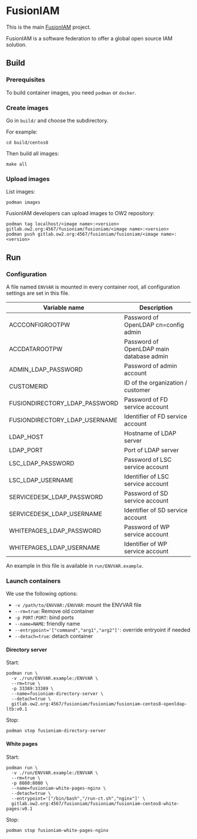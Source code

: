 # FusionIAM

This is the main [FusionIAM](https://www.fusioniam.org) project.

FusionIAM is a software federation to offer a global open source IAM solution.

## Build

### Prerequisites

To build container images, you need `podman` or `docker`.

### Create images

Go in `build/` and choose the subdirectory.

For example:
```
cd build/centos8
```

Then build all images:
```
make all
```

### Upload images

List  images:
```
podman images
```

FusionIAM developers can upload images to OW2 repository:
```
podman tag localhost/<image name>:<version> gitlab.ow2.org:4567/fusioniam/fusioniam/<image name>:<version>
podman push gitlab.ow2.org:4567/fusioniam/fusioniam/<image name>:<version>
```

## Run

### Configuration

A file named `ENVVAR` is mounted in every container root, all configuration settings are set in this file.

| Variable name                     | Description                                   |
|-----------------------------------|-----------------------------------------------|
| ACCCONFIGROOTPW                   | Password of OpenLDAP cn=config admin          |
| ACCDATAROOTPW                     | Password of OpenLDAP main database admin      |
| ADMIN_LDAP_PASSWORD               | Password of admin account                     |
| CUSTOMERID                        | ID of the organization / customer             |
| FUSIONDIRECTORY_LDAP_PASSWORD     | Password of FD service account                |
| FUSIONDIRECTORY_LDAP_USERNAME     | Identifier of FD service account              |
| LDAP_HOST                         | Hostname of LDAP server                       |
| LDAP_PORT                         | Port of LDAP server                           |
| LSC_LDAP_PASSWORD                 | Password of LSC service account               |
| LSC_LDAP_USERNAME                 | Identifier of LSC service account             |
| SERVICEDESK_LDAP_PASSWORD         | Password of SD service account                |
| SERVICEDESK_LDAP_USERNAME         | Identifier of SD service account              |
| WHITEPAGES_LDAP_PASSWORD          | Password of WP service account                |
| WHITEPAGES_LDAP_USERNAME          | Identifier of WP service account              |

An example in this file is available in `run/ENVVAR.example`.

### Launch containers

We use the following options:
* `-v /path/to/ENVVAR:/ENVVAR`: mount the ENVVAR file
* `--rm=true`: Remove old container
* `-p PORT:PORT`: bind ports
* `--name=NAME`: friendly name
* `--entrypoint='["command","arg1","arg2"]'`: override entryoint if needed
* `--detach=true`: detach container

#### Directory server

Start:
```
podman run \
  -v ./run/ENVVAR.example:/ENVVAR \
  --rm=true \
  -p 33389:33389 \
  --name=fusioniam-directory-server \
  --detach=true \
  gitlab.ow2.org:4567/fusioniam/fusioniam/fusioniam-centos8-openldap-ltb:v0.1
```

Stop:
```
podman stop fusioniam-directory-server
```

#### White pages

Start:
```
podman run \
  -v ./run/ENVVAR.example:/ENVVAR \
  --rm=true \
  -p 8080:8080 \
  --name=fusioniam-white-pages-nginx \
  --detach=true \
  --entrypoint='["/bin/bash","/run-ct.sh","nginx"]' \
  gitlab.ow2.org:4567/fusioniam/fusioniam/fusioniam-centos8-white-pages:v0.1
```

Stop:
```
podman stop fusioniam-white-pages-nginx
```
